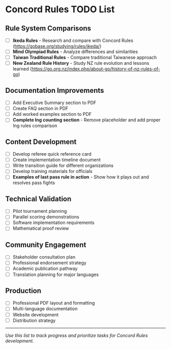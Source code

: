 # Concord Rules TODO List

## Rule System Comparisons
- [ ] **Ikeda Rules** - Research and compare with Concord Rules (https://gobase.org/studying/rules/ikeda/)
- [ ] **Mind Olympiad Rules** - Analyze differences and similarities
- [ ] **Taiwan Traditional Rules** - Compare traditional Taiwanese approach
- [ ] **New Zealand Rule History** - Study NZ rule evolution and lessons learned (https://go.org.nz/index.php/about-go/history-of-nz-rules-of-go)

## Documentation Improvements
- [ ] Add Executive Summary section to PDF
- [ ] Create FAQ section in PDF
- [ ] Add worked examples section to PDF
- [ ] **Complete Ing counting section** - Remove placeholder and add proper Ing rules comparison

## Content Development
- [ ] Develop referee quick reference card
- [ ] Create implementation timeline document
- [ ] Write transition guide for different organizations
- [ ] Develop training materials for officials
- [ ] **Examples of last pass rule in action** - Show how it plays out and resolves pass fights

## Technical Validation
- [ ] Pilot tournament planning
- [ ] Parallel scoring demonstrations
- [ ] Software implementation requirements
- [ ] Mathematical proof review

## Community Engagement
- [ ] Stakeholder consultation plan
- [ ] Professional endorsement strategy
- [ ] Academic publication pathway
- [ ] Translation planning for major languages

## Production
- [ ] Professional PDF layout and formatting
- [ ] Multi-language documentation
- [ ] Website development
- [ ] Distribution strategy

---
*Use this list to track progress and prioritize tasks for Concord Rules development.*